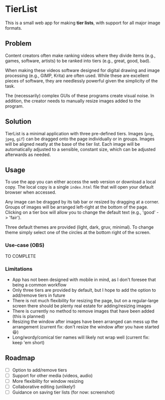 # TierList

This is a small web app for making **tier lists**, with support for all major image formats.

## Problem

Content creators often make ranking videos where they divide items (e.g., games, software, artists) to be ranked into tiers (e.g., great, good, bad).

When making these videos software designed for digital drawing and image processing (e.g., GIMP, Krita) are often used. While these are excellent pieces of software, they are needlessly powerful given the simplicity of the task.

The (necessarily) complex GUIs of these programs create visual noise. In addition, the creator needs to manually resize images added to the program.

## Solution

TierList is a minimal application with three pre-defined tiers. Images (`png`, `jpeg`, `gif`) can be dragged onto the page individually or in groups. Images will be aligned neatly at the base of the tier list. Each image will be automatically adjusted to a sensible, constant size, which can be adjusted afterwards as needed.

## Usage

To use the app you can either access the web version or download a local copy. The local copy is a single `index.html` file that will open your default browser when accessed.

Any image can be dragged by its tab bar or resized by dragging at a corner. Groups of images will be arranged left-right at the bottom of the page. Clicking on a tier box will allow you to change the default text (e.g., 'good' -> 'fair').

Three default themes are provided (light, dark, gruv, minimal). To change theme simply select one of the circles at the bottom right of the screen.

### Use-case (OBS)

TO COMPLETE

### Limitations

- App has not been designed with mobile in mind, as I don't foresee that being a common workflow
- Only three tiers are provided by default, but I hope to add the option to add/remove tiers in future
- There is not much flexibility for resizing the page, but on a regular-large screen there should be plenty real estate for adding/resizing images
- There is currently no method to remove images that have been added (this is planned)
- Resizing the window after images have been arranged can mess up the arrangement (current fix: don't resize the window after you have started 😆)
- Long/wordy/comical tier names will likely not wrap well (current fix: keep 'em short)

## Roadmap

- [ ] Option to add/remove tiers
- [ ] Support for other media (videos, audio)
- [ ] More flexibility for window resizing
- [ ] Collaborative editing (unlikely!)
- [ ] Guidance on saving tier lists (for now: screenshot)
